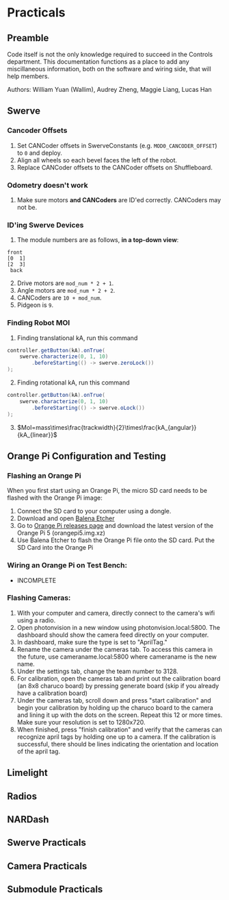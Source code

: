 # Practicals

## Preamble
Code itself is not the only knowledge required to succeed in the Controls department. 
This documentation functions as a place to add any miscillaneous information, both on the software and wiring side, that will help members.

Authors: William Yuan (Wallim), Audrey Zheng, Maggie Liang, Lucas Han

## Swerve

### Cancoder Offsets
1. Set CANCoder offsets in SwerveConstants (e.g. `MOD0_CANCODER_OFFSET`) to `0` and deploy.
2. Align all wheels so each bevel faces the left of the robot.
3. Replace CANCoder offsets to the CANCoder offsets on Shuffleboard.

### Odometry doesn't work
1. Make sure motors __and CANCoders__ are ID'ed correctly. CANCoders may not be.

### ID'ing Swerve Devices
1. The module numbers are as follows, __in a top-down view__:
```
front
[0  1]
[2  3]
 back
```
2. Drive motors are `mod_num * 2 + 1`.
3. Angle motors are `mod_num * 2 + 2`.
4. CANCoders are `10 + mod_num`.
5. Pidgeon is `9`.

### Finding Robot MOI
1. Finding translational kA, run this command
```java
controller.getButton(kA).onTrue(
    swerve.characterize(0, 1, 10)
        .beforeStarting(() -> swerve.zeroLock())
);
```
2. Finding rotational kA, run this command
```java
controller.getButton(kA).onTrue(
    swerve.characterize(0, 1, 10)
        .beforeStarting(() -> swerve.oLock())
);
```
3. $MoI=mass\times\frac{trackwidth}{2}\times\frac{kA_{angular}}{kA_{linear}}$

## Orange Pi Configuration and Testing 
### Flashing an Orange Pi
<p>When you first start using an Orange Pi, the micro SD card needs to be flashed with the Orange Pi image:</p>

1. Connect the SD card to your computer using a dongle.
2. Download and open [Balena Etcher](https://etcher.balena.io/)
3. Go to [Orange Pi releases page](https://github.com/PhotonVision/photonvision/releases) and download the latest version of the Orange Pi 5 (orangepi5.img.xz)
4. Use Balena Etcher to flash the Orange Pi file onto the SD card. Put the SD Card into the Orange Pi

### Wiring an Orange Pi on Test Bench:
- INCOMPLETE

### Flashing Cameras:
1. With your computer and camera, directly connect to the camera's wifi using a radio.
2. Open photonvision in a new window using photonvision.local:5800. The dashboard should show the camera feed directly on your computer.
3. In dashboard, make sure the type is set to "AprilTag."
4. Rename the camera under the cameras tab. To access this camera in the future, use cameraname.local:5800 where cameraname is the new name.
5. Under the settings tab, change the team number to 3128.
6. For calibration, open the cameras tab and print out the calibration board (an 8x8 charuco board) by pressing generate board (skip if you already have a calibration board)
7. Under the cameras tab, scroll down and press "start calibration" and begin your calibration by holding up the charuco board to the camera and lining it up with the dots on the screen. Repeat this 12 or more times. Make sure your resolution is set to 1280x720. 
8. When finished, press "finish calibration" and verify that the cameras can recognize april tags by holding one up to a camera. If the calibration is successful, there should be lines indicating the orientation and location of the april tag.


## Limelight


## Radios


## NARDash

## Swerve Practicals

## Camera Practicals

## Submodule Practicals